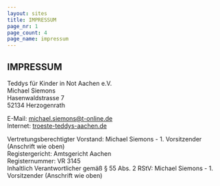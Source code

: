 ```yaml
---
layout: sites
title: IMPRESSUM
page_nr: 1
page_count: 4
page_name: impressum
---
```


## IMPRESSUM

Teddys für Kinder in Not Aachen e.V.<br/>
Michael Siemons<br/>
Hasenwaldstrasse 7<br/>
52134 Herzogenrath<br/>

E-Mail: [michael.siemons@t-online.de](mailto:michael.siemons@t-online.de)<br/>
Internet: [troeste-teddys-aachen.de](http://troeste-teddys-aachen.de)<br/>

Vertretungsberechtigter Vorstand: Michael Siemons - 1. Vorsitzender (Anschrift wie oben)<br/>
Registergericht: Amtsgericht Aachen<br/>
Registernummer: VR 3145<br/>
Inhaltlich Verantwortlicher gemäß § 55 Abs. 2 RStV: Michael Siemons - 1. Vorsitzender (Anschrift wie oben)

<!--  include pages.html page_nr=1 page_count=4 page_name="impressum"  -->
